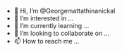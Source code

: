 - 👋 Hi, I’m @Georgemattathinanickal
- 👀 I’m interested in ...
- 🌱 I’m currently learning ...
- 💞️ I’m looking to collaborate on ...
- 📫 How to reach me ...

<!---
Georgemattathinanickal/Georgemattathinanickal is a ✨ special ✨ repository because its `README.md` (this file) appears on your GitHub profile.
You can click the Preview link to take a look at your changes.
--->
